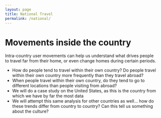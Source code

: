 ```yaml
---
layout: page
title: National Travel
permalink: /national/
---
```


# Movements inside the country

Intra-country user movements can help us understand what drives people to travel far from their home, or even change homes during certain periods. 
- How do people tend to travel within their own country? Do people travel within their own country more frequently than they travel abroad?
- When people travel within their own country, do they tend to go to different locations than people visiting from abroad?
- We will do a case study on the United States, as this is the country from which we have by far the most data
- We will attempt this same analysis for other countries as well… how do these trends differ from country to country? Can this tell us something about the culture?
